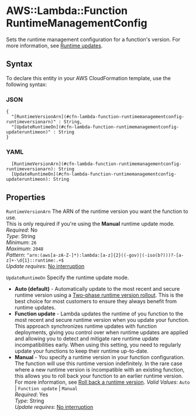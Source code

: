 # AWS::Lambda::Function RuntimeManagementConfig<a name="aws-properties-lambda-function-runtimemanagementconfig"></a>

Sets the runtime management configuration for a function's version\. For more information, see [Runtime updates](https://docs.aws.amazon.com/lambda/latest/dg/runtimes-update.html)\.

## Syntax<a name="aws-properties-lambda-function-runtimemanagementconfig-syntax"></a>

To declare this entity in your AWS CloudFormation template, use the following syntax:

### JSON<a name="aws-properties-lambda-function-runtimemanagementconfig-syntax.json"></a>

```
{
  "[RuntimeVersionArn](#cfn-lambda-function-runtimemanagementconfig-runtimeversionarn)" : String,
  "[UpdateRuntimeOn](#cfn-lambda-function-runtimemanagementconfig-updateruntimeon)" : String
}
```

### YAML<a name="aws-properties-lambda-function-runtimemanagementconfig-syntax.yaml"></a>

```
  [RuntimeVersionArn](#cfn-lambda-function-runtimemanagementconfig-runtimeversionarn): String
  [UpdateRuntimeOn](#cfn-lambda-function-runtimemanagementconfig-updateruntimeon): String
```

## Properties<a name="aws-properties-lambda-function-runtimemanagementconfig-properties"></a>

`RuntimeVersionArn`  <a name="cfn-lambda-function-runtimemanagementconfig-runtimeversionarn"></a>
The ARN of the runtime version you want the function to use\.  
This is only required if you're using the **Manual** runtime update mode\.
*Required*: No  
*Type*: String  
*Minimum*: `26`  
*Maximum*: `2048`  
*Pattern*: `^arn:(aws[a-zA-Z-]*):lambda:[a-z]{2}((-gov)|(-iso(b?)))?-[a-z]+-\d{1}::runtime:.+$`  
*Update requires*: [No interruption](https://docs.aws.amazon.com/AWSCloudFormation/latest/UserGuide/using-cfn-updating-stacks-update-behaviors.html#update-no-interrupt)

`UpdateRuntimeOn`  <a name="cfn-lambda-function-runtimemanagementconfig-updateruntimeon"></a>
Specify the runtime update mode\.  
+ **Auto \(default\)** \- Automatically update to the most recent and secure runtime version using a [Two\-phase runtime version rollout](https://docs.aws.amazon.com/lambda/latest/dg/runtimes-update.html#runtime-management-two-phase)\. This is the best choice for most customers to ensure they always benefit from runtime updates\.
+ **Function update** \- Lambda updates the runtime of you function to the most recent and secure runtime version when you update your function\. This approach synchronizes runtime updates with function deployments, giving you control over when runtime updates are applied and allowing you to detect and mitigate rare runtime update incompatibilities early\. When using this setting, you need to regularly update your functions to keep their runtime up\-to\-date\.
+ **Manual** \- You specify a runtime version in your function configuration\. The function will use this runtime version indefinitely\. In the rare case where a new runtime version is incompatible with an existing function, this allows you to roll back your function to an earlier runtime version\. For more information, see [Roll back a runtime version](https://docs.aws.amazon.com/lambda/latest/dg/runtimes-update.html#runtime-management-rollback)\.
*Valid Values*: `Auto` \| `Function update` \| `Manual`  
*Required*: Yes  
*Type*: String  
*Update requires*: [No interruption](https://docs.aws.amazon.com/AWSCloudFormation/latest/UserGuide/using-cfn-updating-stacks-update-behaviors.html#update-no-interrupt)